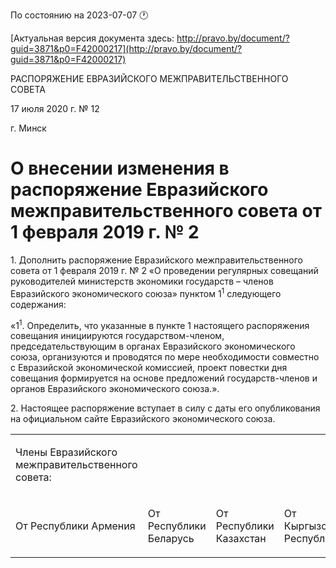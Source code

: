 По состоянию на 2023-07-07 &#x1F550;

[Актуальная версия документа здесь: http://pravo.by/document/?guid=3871&p0=F42000217](http://pravo.by/document/?guid=3871&p0=F42000217)

<p>РАСПОРЯЖЕНИЕ ЕВРАЗИЙСКОГО МЕЖПРАВИТЕЛЬСТВЕННОГО СОВЕТА</p>
<p>17 июля 2020 г. № 12</p>
<p>г. Минск</p>
<h1>О внесении изменения в распоряжение Евразийского межправительственного совета от 1 февраля 2019 г. № 2</h1>
<p>1. Дополнить распоряжение Евразийского межправительственного совета от 1 февраля 2019 г. № 2 «О проведении регулярных совещаний руководителей министерств экономики государств – членов Евразийского экономического союза» пунктом 1<sup>1</sup> следующего содержания:</p>
<p>«1<sup>1</sup>. Определить, что указанные в пункте 1 настоящего распоряжения совещания инициируются государством-членом, председательствующим в органах Евразийского экономического союза, организуются и проводятся по мере необходимости совместно с Евразийской экономической комиссией, проект повестки дня совещания формируется на основе предложений государств-членов и органов Евразийского экономического союза.».</p>
<p>2. Настоящее распоряжение вступает в силу с даты его опубликования на официальном сайте Евразийского экономического союза.</p>
<p></p>
<table>
<tr><td><p>Члены Евразийского межправительственного совета:</p></td></tr>
<tr>
<td><p>От Республики Армения</p></td>
<td><p>От Республики Беларусь</p></td>
<td><p>От Республики Казахстан</p></td>
<td><p>От Кыргызской Республики</p></td>
<td><p>От Российской Федерации</p></td>
</tr>
</table>
<p></p>